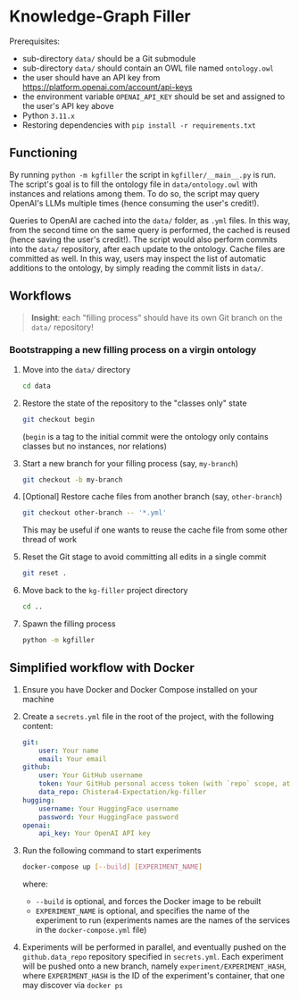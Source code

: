 # Knowledge-Graph Filler

Prerequisites:
- sub-directory `data/` should be a Git submodule
- sub-directory `data/` should contain an OWL file named `ontology.owl`
- the user should have an API key from <https://platform.openai.com/account/api-keys>
- the environment variable `OPENAI_API_KEY` should be set and assigned to the user's API key above
- Python `3.11.x`
- Restoring dependencies with `pip install -r requirements.txt`

## Functioning

By running `python -m kgfiller` the script in `kgfiller/__main__.py` is run.
The script's goal is to fill the ontology file in `data/ontology.owl` with instances and relations among them.
To do so, the script may query OpenAI's LLMs multiple times (hence consuming the user's credit!).

Queries to OpenAI are cached into the `data/` folder, as `.yml` files.
In this way, from the second time on the same query is performed, the cached is reused (hence saving the user's credit!).
The script would also perform commits into the `data/` repository, after each update to the ontology.
Cache files are committed as well.
In this way, users may inspect the list of automatic additions to the ontology, by simply reading the commit lists in `data/`.

## Workflows

> __Insight__: each "filling process" should have its own Git branch on the `data/` repository!

### Bootstrapping a new filling process on a virgin ontology

1. Move into the `data/` directory
    ```bash
    cd data
    ```

2. Restore the state of the repository to the "classes only" state
    ```bash
    git checkout begin
    ```
    (`begin` is a tag to the initial commit were the ontology only contains classes but no instances, nor relations)

3. Start a new branch for your filling process (say, `my-branch`)
    ```bash
    git checkout -b my-branch
    ```

4. [Optional] Restore cache files from another branch (say, `other-branch`)
    ```bash
    git checkout other-branch -- '*.yml'
    ```
    This may be useful if one wants to reuse the cache file from some other thread of work

5. Reset the Git stage to avoid committing all edits in a single commit
    ```bash
    git reset .
    ```

6. Move back to the `kg-filler` project directory
    ```bash
    cd ..
    ```

7. Spawn the filling process
    ```bash
    python -m kgfiller
    ```

## Simplified workflow with Docker

1. Ensure you have Docker and Docker Compose installed on your machine

2. Create a `secrets.yml` file in the root of the project, with the following content:
    ```yml
    git:
        user: Your name
        email: Your email
    github:
        user: Your GitHub username
        token: Your GitHub personal access token (with `repo` scope, at least)
        data_repo: Chistera4-Expectation/kg-filler
    hugging:
        username: Your HuggingFace username
        password: Your HuggingFace password
    openai:
        api_key: Your OpenAI API key
    ```
   
3. Run the following command to start experiments
   ```bash
   docker-compose up [--build] [EXPERIMENT_NAME]
   ```
   
   where:
   - `--build` is optional, and forces the Docker image to be rebuilt
   - `EXPERIMENT_NAME` is optional, and specifies the name of the experiment to run
     (experiments names are the names of the services in the `docker-compose.yml` file)

4. Experiments will be performed in parallel, and eventually pushed on the `github.data_repo` repository specified in `secrets.yml`.
   Each experiment will be pushed onto a new branch, namely `experiment/EXPERIMENT_HASH`, where `EXPERIMENT_HASH` is the 
   ID of the experiment's container, that one may discover via `docker ps`
   